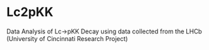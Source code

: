 # Lc2pKK
Data Analysis of Lc->pKK Decay using data collected from the LHCb (University of Cincinnati Research Project)
